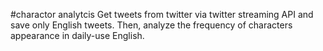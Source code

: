 #charactor analytcis
Get tweets from twitter via twitter streaming API and save only English tweets.
Then, analyze the frequency of characters appearance in daily-use English.
